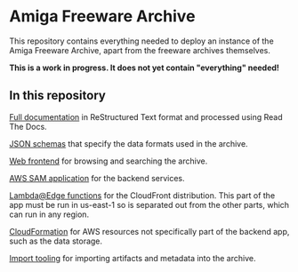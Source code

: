 <!--
   Copyright 2019 Richard Downer

   Licensed under the Apache License, Version 2.0 (the "License");
   you may not use this file except in compliance with the License.
   You may obtain a copy of the License at

       http://www.apache.org/licenses/LICENSE-2.0

   Unless required by applicable law or agreed to in writing, software
   distributed under the License is distributed on an "AS IS" BASIS,
   WITHOUT WARRANTIES OR CONDITIONS OF ANY KIND, either express or implied.
   See the License for the specific language governing permissions and
   limitations under the License.
-->

Amiga Freeware Archive
======================

This repository contains everything needed to deploy an instance of the Amiga Freeware Archive, apart from the freeware archives themselves.

**This is a work in progress. It does not yet contain "everything" needed!**


In this repository
------------------

[Full documentation](docs) in ReStructured Text format and processed using Read The Docs.

[JSON schemas](json-schemas) that specify the data formats used in the archive.

[Web frontend](web) for browsing and searching the archive.

[AWS SAM application](backend-app) for the backend services.

[Lambda@Edge functions](cloudfront) for the CloudFront distribution. This part of the app must be run in us-east-1
so is separated out from the other parts, which can run in any region.

[CloudFormation](cloudformation) for AWS resources not specifically part of the backend app, such as the data storage.

[Import tooling](afa_import) for importing artifacts and metadata into the archive.
